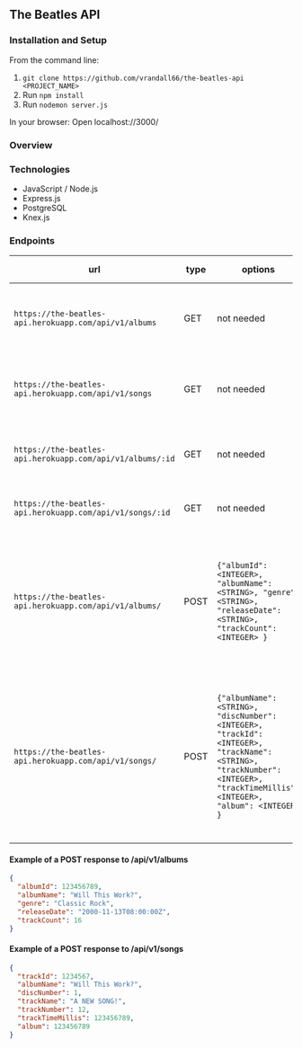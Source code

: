 ## The Beatles API

### Installation and Setup

From the command line:

1. `git clone https://github.com/vrandall66/the-beatles-api <PROJECT_NAME>`
1. Run `npm install`
1. Run `nodemon server.js`

In your browser:
Open localhost://3000/

### Overview

### Technologies

- JavaScript / Node.js
- Express.js
- PostgreSQL
- Knex.js

### Endpoints

| url                                                       | type | options                                                                                                                                                                      | expected response                                                                                                  |
| --------------------------------------------------------- | ---- | ---------------------------------------------------------------------------------------------------------------------------------------------------------------------------- | ------------------------------------------------------------------------------------------------------------------ |
| `https://the-beatles-api.herokuapp.com/api/v1/albums`     | GET  | not needed                                                                                                                                                                   | ARRAY of all Beatles albums currently in the database                                                              |
| `https://the-beatles-api.herokuapp.com/api/v1/songs`      | GET  | not needed                                                                                                                                                                   | ARRAY of all Beatles songs currently in the database                                                               |
| `https://the-beatles-api.herokuapp.com/api/v1/albums/:id` | GET  | not needed                                                                                                                                                                   | OBJECT of album requested by albumId                                                                               |
| `https://the-beatles-api.herokuapp.com/api/v1/songs/:id`  | GET  | not needed                                                                                                                                                                   | OBJECT of song requested by trackId                                                                                |
| `https://the-beatles-api.herokuapp.com/api/v1/albums/`    | POST | `{"albumId": <INTEGER>, "albumName": <STRING>, "genre": <STRING>, "releaseDate": <STRING>, "trackCount": <INTEGER> }`                                                        | Add a new album to the database, an example of a successful response can be found below                            |
| `https://the-beatles-api.herokuapp.com/api/v1/songs/`     | POST | `{"albumName": <STRING>, "discNumber": <INTEGER>, "trackId": <INTEGER>, "trackName": <STRING>, "trackNumber": <INTEGER>, "trackTimeMillis": <INTEGER>, "album": <INTEGER> }` | Add a new song to a pre-existing album within the database, an example of a successful response can be found below |

#### Example of a POST response to /api/v1/albums

```json
{
  "albumId": 123456789,
  "albumName": "Will This Work?",
  "genre": "Classic Rock",
  "releaseDate": "2000-11-13T08:00:00Z",
  "trackCount": 16
}
```

#### Example of a POST response to /api/v1/songs

```json
{
  "trackId": 1234567,
  "albumName": "Will This Work?",
  "discNumber": 1,
  "trackName": "A NEW SONG!",
  "trackNumber": 12,
  "trackTimeMillis": 123456789,
  "album": 123456789
}
```
